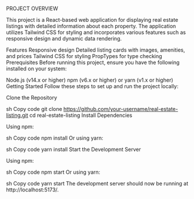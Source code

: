 PROJECT OVERVIEW

This project is a React-based web application for displaying real estate listings with detailed information about each property. The application utilizes Tailwind CSS for styling and incorporates various features such as responsive design and dynamic data rendering.

Features
Responsive design
Detailed listing cards with images, amenities, and prices
Tailwind CSS for styling
PropTypes for type checking
Prerequisites
Before running this project, ensure you have the following installed on your system:

Node.js (v14.x or higher)
npm (v6.x or higher) or yarn (v1.x or higher)
Getting Started
Follow these steps to set up and run the project locally:

Clone the Repository

sh
Copy code
git clone https://github.com/your-username/real-estate-listing.git
cd real-estate-listing
Install Dependencies

Using npm:

sh
Copy code
npm install
Or using yarn:

sh
Copy code
yarn install
Start the Development Server

Using npm:

sh
Copy code
npm start
Or using yarn:

sh
Copy code
yarn start
The development server should now be running at http://localhost:5173/.

